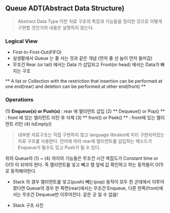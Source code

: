## Queue ADT(Abstract Data Structure)

> Abstract Data Type 이란 자료 구조의 특징과 기능들을 정리한 것으로 어떻게 구현할 것인가의 내용은 설명하지 않는다. 

### Logical View 

- First-In-First-Out(FIFO) 
- 실생활에서 Queue 는 줄 서는 것과 같은 개념 (먼저 줄 선 놈이 먼저 들어감)
- 무조건 Rear (or tail) 에서는 Data 가 삽입되고 Front(or head) 에서는 Data가 빠지는 구조 

** A list or Collection with the restriction that insertion can be performed at one end(rear) and deletion can be performed at other end(front) **

### Operations
(1) **Enqueue(x) or Push(x)** : rear 에 엘리먼트 삽입 
(2) ** Dequeue() or Pop() ** : front 에 있는 엘리먼트 리턴 후 삭제 
(3) **  front() or Peek() ** : front에 있는 엘리먼트 리턴
(4) IsEmpty() 


> 대부분 자료구조는 직접 구현하지 않고 language libraies에 미리 구현되어있는 자료 구조를 사용한다. 언어에 따라 rear에 엘리먼트를 삽입하는 메소드가 Enqueue가 될수도 있고 Push가 될 수  있다. 

위의 Queue의 (1) ~ (4) 까지의 기능들은 무조건 시간 복잡도가 Constant time or O(1) 이 되어야 한다. 즉 엘리먼트를 넣고 빼고 젤 앞에 값 확인하고 하는 동작들이 O(1)로 동작해야한다. 

- Stack 의 경우 엘리먼트를 넣고(push) 빼는(pop) 동작이 모두 한 군데에서 이루어졌다면 Queue의 경우 한 쪽면(rear)에서는 무조건 Enqueue, 다른 한쪽(front)에서는 무조건 Dequeue만 이루어진다. 같은 곳 일 수 없음!

- Stack 구조 사진 
